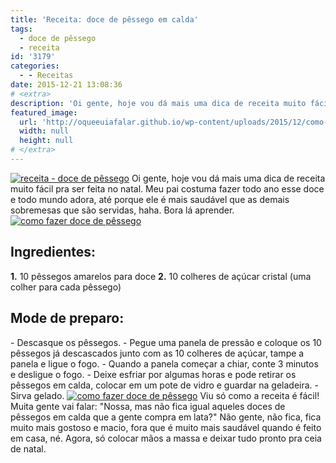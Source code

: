 ```yaml
---
title: 'Receita: doce de pêssego em calda'
tags:
  - doce de pêssego
  - receita
id: '3179'
categories:
  - - Receitas
date: 2015-12-21 13:08:36
# <extra>
description: 'Oi gente, hoje vou dá mais uma dica de receita muito fácil pra ser feita no natal. Meu pai costuma fazer todo ano esse doce e todo mundo adora, até porque ele é mais saudável que as demais sobremesas que são servidas, haha. Bora lá aprender. Ingredientes: 1.  10 pêssegos amarelos para doce 2.  10 colheres de açúcar cristal (uma colher para cada pêssego) Mode de preparo: &#8211; Descasque os pêssegos. &#8211; Pegue uma panela de pressão e coloque os 10 pêssegos já descascados junto com as 10 colheres de açúcar, tampe a panela e ligue o fogo. &#8211; Quando a panela começar a chiar, conte 3 minutos e desligue o fogo. &#8211; Deixe esfriar por algumas horas e pode retirar os pêssegos em calda, colocar em um pote de vidro e guardar na geladeira. &#8211; Sirva gelado. Viu só &hellip;'
featured_image: 
  url: 'http://oqueeuiafalar.github.io/wp-content/uploads/2015/12/como-fazer-doce-de-pêssego-em-calda-1024x768.jpg'
  width: null
  height: null
# </extra>
---
```


[![receita - doce de pêssego](/wp-content/uploads/2015/12/como-fazer-doce-de-pêssego-em-calda-1024x768.jpg)](/wp-content/uploads/2015/12/como-fazer-doce-de-pêssego-em-calda.jpg) Oi gente, hoje vou dá mais uma dica de receita muito fácil pra ser feita no natal. Meu pai costuma fazer todo ano esse doce e todo mundo adora, até porque ele é mais saudável que as demais sobremesas que são servidas, haha. Bora lá aprender. [![como fazer doce de pêssego](/wp-content/uploads/2015/12/receita-de-doce-de-pêssego-1024x768.jpg)](/wp-content/uploads/2015/12/receita-de-doce-de-pêssego.jpg)

## Ingredientes:

**1\.** 10 pêssegos amarelos para doce **2\.** 10 colheres de açúcar cristal (uma colher para cada pêssego)

## Mode de preparo:

\- Descasque os pêssegos. - Pegue uma panela de pressão e coloque os 10 pêssegos já descascados junto com as 10 colheres de açúcar, tampe a panela e ligue o fogo. - Quando a panela começar a chiar, conte 3 minutos e desligue o fogo. - Deixe esfriar por algumas horas e pode retirar os pêssegos em calda, colocar em um pote de vidro e guardar na geladeira. - Sirva gelado. [![como fazer doce de pêssego](/wp-content/uploads/2015/12/receita-de-pêssego-em-calda-1024x768.jpg)](/wp-content/uploads/2015/12/receita-de-pêssego-em-calda.jpg) Viu só como a receita é fácil! Muita gente vai falar: "Nossa, mas não fica igual aqueles doces de pêssegos em calda que a gente compra em lata?" Não gente, não fica, fica muito mais gostoso e macio, fora que é muito mais saudável quando é feito em casa, né. Agora, só colocar mãos a massa e deixar tudo pronto pra ceia de natal.
